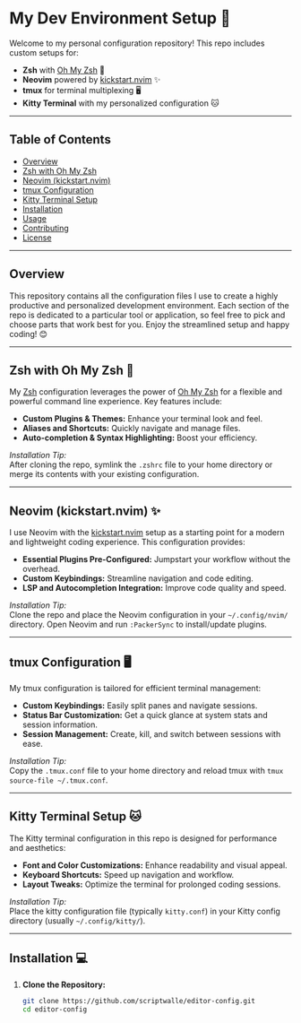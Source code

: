 # My Dev Environment Setup 🚀

Welcome to my personal configuration repository! This repo includes custom setups for:

- **Zsh** with [Oh My Zsh](https://ohmyz.sh/) 🎉
- **Neovim** powered by [kickstart.nvim](https://github.com/nvim-lua/kickstart.nvim) ✨
- **tmux** for terminal multiplexing 🖥️
- **Kitty Terminal** with my personalized configuration 🐱

---

## Table of Contents
- [Overview](#overview)
- [Zsh with Oh My Zsh](#zsh-with-oh-my-zsh)
- [Neovim (kickstart.nvim)](#neovim-kickstartnvim)
- [tmux Configuration](#tmux-configuration)
- [Kitty Terminal Setup](#kitty-terminal-setup)
- [Installation](#installation)
- [Usage](#usage)
- [Contributing](#contributing)
- [License](#license)

---

## Overview

This repository contains all the configuration files I use to create a highly productive and personalized development environment. Each section of the repo is dedicated to a particular tool or application, so feel free to pick and choose parts that work best for you. Enjoy the streamlined setup and happy coding! 😊

---

## Zsh with Oh My Zsh 🎉

My [Zsh](https://www.zsh.org/) configuration leverages the power of [Oh My Zsh](https://ohmyz.sh/) for a flexible and powerful command line experience. Key features include:

- **Custom Plugins & Themes:** Enhance your terminal look and feel.
- **Aliases and Shortcuts:** Quickly navigate and manage files.
- **Auto-completion & Syntax Highlighting:** Boost your efficiency.

*Installation Tip:*  
After cloning the repo, symlink the `.zshrc` file to your home directory or merge its contents with your existing configuration.

---

## Neovim (kickstart.nvim) ✨

I use Neovim with the [kickstart.nvim](https://github.com/nvim-lua/kickstart.nvim) setup as a starting point for a modern and lightweight coding experience. This configuration provides:

- **Essential Plugins Pre-Configured:** Jumpstart your workflow without the overhead.
- **Custom Keybindings:** Streamline navigation and code editing.
- **LSP and Autocompletion Integration:** Improve code quality and speed.

*Installation Tip:*  
Clone the repo and place the Neovim configuration in your `~/.config/nvim/` directory. Open Neovim and run `:PackerSync` to install/update plugins.

---

## tmux Configuration 🖥️

My tmux configuration is tailored for efficient terminal management:

- **Custom Keybindings:** Easily split panes and navigate sessions.
- **Status Bar Customization:** Get a quick glance at system stats and session information.
- **Session Management:** Create, kill, and switch between sessions with ease.

*Installation Tip:*  
Copy the `.tmux.conf` file to your home directory and reload tmux with `tmux source-file ~/.tmux.conf`.

---

## Kitty Terminal Setup 🐱

The Kitty terminal configuration in this repo is designed for performance and aesthetics:

- **Font and Color Customizations:** Enhance readability and visual appeal.
- **Keyboard Shortcuts:** Speed up navigation and workflow.
- **Layout Tweaks:** Optimize the terminal for prolonged coding sessions.

*Installation Tip:*  
Place the kitty configuration file (typically `kitty.conf`) in your Kitty config directory (usually `~/.config/kitty/`).

---

## Installation 💻

1. **Clone the Repository:**
   ```bash
   git clone https://github.com/scriptwalle/editor-config.git
   cd editor-config
